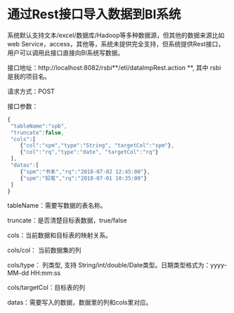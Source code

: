 # 通过Rest接口导入数据到BI系统

系统默认支持文本/excel/数据库/Hadoop等多种数据源，但其他的数据来源比如web Service，access，其他等，系统未提供完全支持，但系统提供Rest接口，用户可以调用此接口直接向BI系统写数据。

接口地址：http://localhost:8082/rsbi**/etl/dataImpRest.action **, 其中 rsbi 是我的项目名。

请求方式：POST

接口参数：

```js
{
 "tableName":"spb",
 "truncate":false,
 "cols":[
 	{"col":"spm","type":"String", "targetCol":"spm"},
 	{"col":"rq","type":"date", "targetCol":"rq"}
 ],
 "datas":[
 	{"spm":"书本","rq":"2018-07-02 12:45:00"},
 	{"spm":"铅笔","rq":"2018-07-01 10:35:00"}
 ]
}
```

tableName：需要写数据的表名称。

truncate：是否清楚目标表数据，true/false

cols：当前数据和目标表的映射关系。

cols/col： 当前数据集的列

cols/type： 列类型, 支持 String/int/double/Date类型。日期类型格式为：yyyy-MM-dd HH:mm:ss

cols/targetCol：目标表的列

datas：需要写入的数据，数据里的列和cols里对应。







